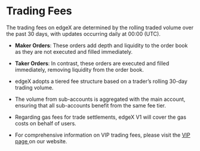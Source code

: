 # Trading Fees

The trading fees on edgeX are determined by the rolling traded volume over the past 30 days, with updates occurring daily at 00:00 (UTC).



* **Maker Orders**: These orders add depth and liquidity to the order book as they are not executed and filled immediately.
* **Taker Orders**: In contrast, these orders are executed and filled immediately, removing liquidity from the order book.



* edgeX adopts a tiered fee structure based on a trader’s rolling 30-day trading volume.&#x20;



* The volume from sub-accounts is aggregated with the main account, ensuring that all sub-accounts benefit from the same fee tier.&#x20;



* Regarding gas fees for trade settlements, edgeX V1 will cover the gas costs on behalf of users.&#x20;



* For comprehensive information on VIP trading fees, please visit the [VIP page ](https://pro.edgex.exchange/vip)on our website.

